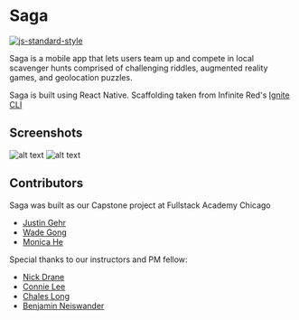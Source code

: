 #  Saga
[![js-standard-style](https://img.shields.io/badge/code%20style-standard-brightgreen.svg?style=flat)](http://standardjs.com/)

Saga is a mobile app that lets users team up and compete in local scavenger hunts comprised of challenging riddles, augmented reality games, and geolocation puzzles.

Saga is built using React Native. Scaffolding taken from Infinite Red's [Ignite CLI](https://github.com/infinitered/ignite)

## Screenshots

![alt text](https://github.com/wadetgong/TestIgniteApp/blob/master/screenshots/screen1.png?raw=true)
![alt text](https://github.com/wadetgong/TestIgniteApp/blob/master/screenshots/screen2.png?raw=true)

## Contributors

Saga was built as our Capstone project at Fullstack Academy Chicago
* [Justin Gehr](https://www.linkedin.com/in/justin-gehr-088159144/)
* [Wade Gong](https://www.linkedin.com/in/wade-gong-64562222/)
* [Monica He](https://www.linkedin.com/in/monica-he-58b088143/)

Special thanks to our instructors and PM fellow:
* [Nick Drane](https://www.linkedin.com/in/nicholasdrane/)
* [Connie Lee](https://www.linkedin.com/in/connie-yt-lee/)
* [Chales Long](https://www.linkedin.com/in/charles-long-468b98140/)
* [Benjamin Neiswander](https://www.linkedin.com/in/benneiswander/)
